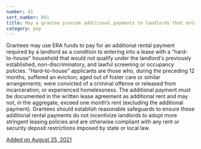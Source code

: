 ```yaml
---
number: 41
sort_number: 041
title: May a grantee provide additional payments to landlords that enter into leases with eligible households experiencing circumstances that make it more difficult to secure rental housing?
category: pay
---
```


Grantees may use ERA funds to pay for an additional rental payment required by a landlord as a condition to entering into a lease with a "hard-to-house" household that would not qualify under the landlord's previously established, non-discriminatory, and lawful screening or occupancy policies. "Hard-to-house" applicants are those who, during the preceding 12 months, suffered an eviction; aged out of foster care or similar arrangements; were convicted of a criminal offense or released from incarceration; or experienced homelessness. The additional payment must be documented in the written lease agreement as additional rent and may not, in the aggregate, exceed one month’s rent (excluding the additional payment). Grantees should establish reasonable safeguards to ensure these additional rental payments do not incentivize landlords to adopt more stringent leasing policies and are otherwise compliant with any rent or security deposit restrictions imposed by state or local law.

<a href="{{ site.baseurl }}/implementation-guidance/changes/" class="era-guidance__datestamp">Added on August 25, 2021</a>